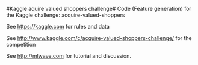 #Kaggle aquire valued shoppers challenge#
Code (Feature generation) for the Kaggle challenge: acquire-valued-shoppers

See https://kaggle.com for rules and data

See http://www.kaggle.com/c/acquire-valued-shoppers-challenge/ for the competition

See http://mlwave.com for tutorial and discussion.